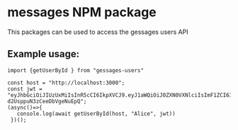 # messages NPM package

This packages can be used to access the gessages users API

## Example usage:

```
import {getUserById } from "gessages-users"

const host = "http://localhost:3000";
const jwt =  "eyJhbGciOiJIUzUxMiIsInR5cCI6IkpXVCJ9.eyJ1aWQiOiJ0ZXN0VXNlciIsImF1ZCI6InVzZXIiLCJpc3MiOiJnZXNzYWdlcy50bGQiLCJpYXQiOjE2NjM1ODU4NzMsImV4cCI6MTk5OTk5OTk5OX0.43Bakxo2LJFcp73Vv55hJQkJUDKS3OpKC0Z465FP4uTGbTwTtLlO0DWJSvBfRa-d2UsppuN3zCeeDbVgeNuEpQ";
(async()=>{
   console.log(await getUserById(host, "Alice", jwt))
 })();
```
